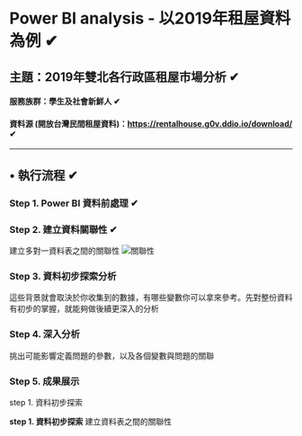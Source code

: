 # Power BI analysis - 以2019年租屋資料為例 ✔
## 主題：2019年雙北各行政區租屋市場分析 ✔
#### 服務族群：學生及社會新鮮人 ✔
#### 資料源 (開放台灣民間租屋資料)：https://rentalhouse.g0v.ddio.io/download/ ✔
---
## • 執行流程 ✔
### Step 1. Power BI 資料前處理 ✔
### Step 2. 建立資料關聯性 ✔
建立多對一資料表之間的關聯性
![關聯性](https://github.com/xuan321802/power-bi_project/blob/main/project_images/establish%20relevance.png)
### Step 3. 資料初步探索分析
這些背景就會取決於你收集到的數據，有哪些變數你可以拿來參考。先對整份資料有初步的掌握，就能夠做後續更深入的分析
### Step 4. 深入分析
挑出可能影響定義問題的參數，以及各個變數與問題的關聯
### Step 5. 成果展示




step 1. 資料初步探索

**step 1. 資料初步探索**
建立資料表之間的關聯性
